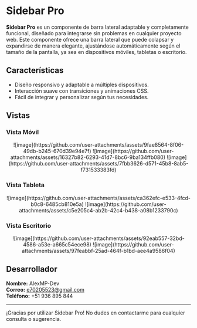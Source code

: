 # Sidebar Pro

**Sidebar Pro** es un componente de barra lateral adaptable y completamente funcional, diseñado para integrarse sin problemas en cualquier proyecto web. Este componente ofrece una barra lateral que puede colapsar y expandirse de manera elegante, ajustándose automáticamente según el tamaño de la pantalla, ya sea en dispositivos móviles, tabletas o escritorio.

## Características

- Diseño responsivo y adaptable a múltiples dispositivos.
- Interacción suave con transiciones y animaciones CSS.
- Fácil de integrar y personalizar según tus necesidades.

## Vistas

### Vista Móvil

<p align="center">
  ![image](https://github.com/user-attachments/assets/9fae8564-8f06-49db-b245-670d39e94e7f)
  ![image](https://github.com/user-attachments/assets/16327b82-6293-41d7-8bc6-9ba134ffb080)
  ![image](https://github.com/user-attachments/assets/7fbb3626-d571-45b8-8ab5-f731533383fd)
</p>

### Vista Tableta

<p align="center">
  ![image](https://github.com/user-attachments/assets/ca362efc-e533-4fcd-b0c8-6485cb810e5a)
  ![image](https://github.com/user-attachments/assets/c5e205c4-ab2b-42c4-b438-a08b1233790c)
</p>

### Vista Escritorio

<p align="center">
  ![image](https://github.com/user-attachments/assets/92eab557-32bd-4586-a53e-a665c54ece98)
  ![image](https://github.com/user-attachments/assets/97feabbf-25ad-464f-b1bd-aee4a9586f04)
</p>

## Desarrollador

**Nombre:** AlexMP-Dev  
**Correo:** e70205523@gmail.com  
**Teléfono:** +51 936 895 844

---

¡Gracias por utilizar Sidebar Pro! No dudes en contactarme para cualquier consulta o sugerencia.


